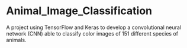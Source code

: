 # Animal_Image_Classification
A project using TensorFlow and Keras to develop a convolutional neural network (CNN) able to classify color images of 151 different species of animals.
